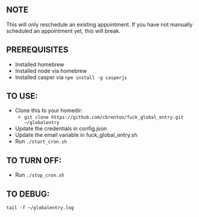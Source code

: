 ## NOTE

This will only reschedule an existing appointment. If you have not manually scheduled an appointment yet, this will break.

## PREREQUISITES

* Installed homebrew
* Installed node via homebrew
* Installed casper via `npm install -g casperjs`

## TO USE:

* Clone this to your homedir:
  * `git clone https://github.com/cbrenton/fuck_global_entry.git ~/globalentry`
* Update the credentials in config.json
* Update the email variable in fuck_global_entry.sh
* Run `./start_cron.sh`

## TO TURN OFF:

* Run `./stop_cron.sh`

## TO DEBUG:

`tail -f ~/globalentry.log`

